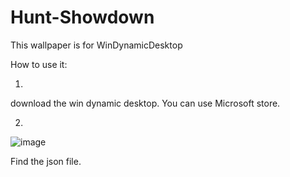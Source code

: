 # Hunt-Showdown
This wallpaper is for WinDynamicDesktop

How to use it: 



1.
download the win dynamic desktop. You can use Microsoft store.



2.

![image](https://user-images.githubusercontent.com/98459987/208745334-a3a61bcd-5d61-4849-8879-e46bf95bf370.png)




Find the json file.
